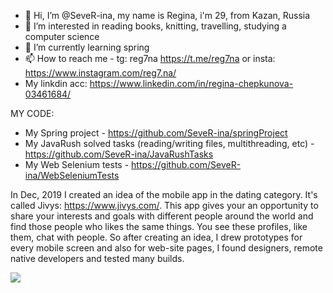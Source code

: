 - 👋 Hi, I’m @SeveR-ina, my name is Regina, i'm 29, from Kazan, Russia
- 👀 I’m interested in reading books, knitting, travelling, studying a computer science
- 🌱 I’m currently learning spring
- 📫 How to reach me - tg: reg7na https://t.me/reg7na or insta: https://www.instagram.com/reg7.na/
- My linkdin acc: https://www.linkedin.com/in/regina-chepkunova-03461684/

MY CODE:
- My Spring project - https://github.com/SeveR-ina/springProject
- My JavaRush solved tasks (reading/writing files, multithreading, etc) - https://github.com/SeveR-ina/JavaRushTasks
- My Web Selenium tests - https://github.com/SeveR-ina/WebSeleniumTests

In Dec, 2019 I created an idea of the mobile app in the dating category. It's called Jivys: https://www.jivys.com/. This app gives your an opportunity to share your interests and goals with different people around the world and find those people who likes the same things. You see these profiles, like them, chat with people. So after creating an idea, I drew prototypes for every mobile screen and also for web-site pages, I found designers, remote native developers and tested many builds. 

[![](https://jitpack.io/v/org.bitbucket.SeveR-ina/jivys-backend2.svg)](https://jitpack.io/#org.bitbucket.SeveR-ina/jivys-backend2)
<!---
SeveR-ina/SeveR-ina is a ✨ special ✨ repository because its `README.md` (this file) appears on your GitHub profile.
You can click the Preview link to take a look at your changes.
--->

